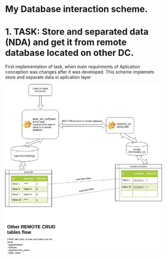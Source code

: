 # My Database interaction sсheme.

# 1. TASK: Store and separated data (NDA) and get it from remote database located on other DC.
First implementation of task, when main requirments of Aplication conception was changes after it was developed.
This scheme implemets store and separate data in aplication layer

![Aplication Layer Scheme](https://github.com/wwwork/dataBase/blob/master/remoteDb%20Api_gateway-main%20Schema.jpg?raw=true)
